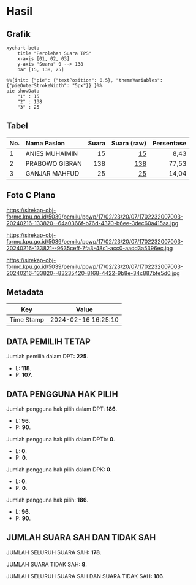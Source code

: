 # Hasil

## Grafik

```mermaid
xychart-beta
    title "Perolehan Suara TPS"
    x-axis [01, 02, 03]
    y-axis "Suara" 0 --> 138
    bar [15, 138, 25]
```

```mermaid
%%{init: {"pie": {"textPosition": 0.5}, "themeVariables": {"pieOuterStrokeWidth": "5px"}} }%%
pie showData
    "1" : 15
    "2" : 138
    "3" : 25
```

## Tabel

| No. | Nama Paslon    | Suara | Suara (raw) | Persentase |
|:--- |:-------------- | -----:| -----------:| ----------:|
| 1   | ANIES MUHAIMIN | 15    | [15][p-1]   | 8,43       |
| 2   | PRABOWO GIBRAN | 138   | [138][p-2]  | 77,53      |
| 3   | GANJAR MAHFUD  | 25    | [25][p-3]   | 14,04      |


[p-1]: https://github.com/gigit-pemilu/pemilu-2024-17-bengkulu/blob/main/pilpres/hitung-suara/sub/17-bengkulu/sub/02-rejang-lebong/sub/23-sindang-beliti-ilir/sub/2007-lb-bingin-baru/sub/003-tps/sub/paslon-1.txt
[p-2]: https://github.com/gigit-pemilu/pemilu-2024-17-bengkulu/blob/main/pilpres/hitung-suara/sub/17-bengkulu/sub/02-rejang-lebong/sub/23-sindang-beliti-ilir/sub/2007-lb-bingin-baru/sub/003-tps/sub/paslon-2.txt
[p-3]: https://github.com/gigit-pemilu/pemilu-2024-17-bengkulu/blob/main/pilpres/hitung-suara/sub/17-bengkulu/sub/02-rejang-lebong/sub/23-sindang-beliti-ilir/sub/2007-lb-bingin-baru/sub/003-tps/sub/paslon-3.txt

## Foto C Plano

https://sirekap-obj-formc.kpu.go.id/5039/pemilu/ppwp/17/02/23/20/07/1702232007003-20240216-133820--64a0366f-b76d-4370-b6ee-3dec60a415aa.jpg

https://sirekap-obj-formc.kpu.go.id/5039/pemilu/ppwp/17/02/23/20/07/1702232007003-20240216-133821--9635ceff-7fa3-48c1-acc0-aadd3a5396ec.jpg

https://sirekap-obj-formc.kpu.go.id/5039/pemilu/ppwp/17/02/23/20/07/1702232007003-20240216-133820--83235420-8168-4422-9b8e-34c887bfe5d0.jpg


## Metadata

| Key        | Value               |
| ---------- | ------------------- |
| Time Stamp | 2024-02-16 16:25:10 |


## DATA PEMILIH TETAP

Jumlah pemilih dalam DPT: **225**.
 * L: **118**.
 * P: **107**.

## DATA PENGGUNA HAK PILIH

Jumlah pengguna hak pilih dalam DPT: **186**.
 * L: **96**.
 * P: **90**.

Jumlah pengguna hak pilih dalam DPTb: **0**.
 * L: **0**.
 * P: **0**.

Jumlah pengguna hak pilih dalam DPK: **0**.
 * L: **0**.
 * P: **0**.

Jumlah pengguna hak pilih: **186**.
 * L: **96**.
 * P: **90**.

## JUMLAH SUARA SAH DAN TIDAK SAH

JUMLAH SELURUH SUARA SAH: **178**.

JUMLAH SUARA TIDAK SAH: **8**.

JUMLAH SELURUH SUARA SAH DAN SUARA TIDAK SAH: **186**.


